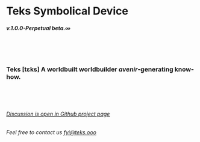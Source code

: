 
# Teks Symbolical Device

##### v.1.0.0-Perpetual beta.∞<br><br><br><br><br>

### Teks [tɛks] A worldbuilt worldbuilder *avenir*-generating know-how. <br><br><br><br>
###### [Discussion is open in Github project page](https://github.com/julie-technilab-design/teks-fyi/discussions)
###### Feel free to contact us fyi@teks.ooo
